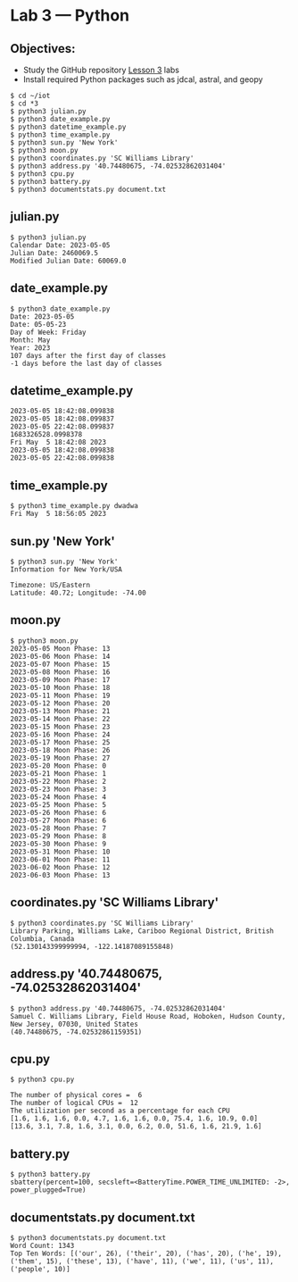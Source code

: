 # Lab 3 — Python
## Objectives:
- Study the GitHub repository [Lesson 3](https://github.com/kevinwlu/iot/tree/master/lesson3) labs
- Install required Python packages such as jdcal, astral, and geopy
```
$ cd ~/iot
$ cd *3
$ python3 julian.py
$ python3 date_example.py
$ python3 datetime_example.py
$ python3 time_example.py
$ python3 sun.py 'New York'
$ python3 moon.py
$ python3 coordinates.py 'SC Williams Library'
$ python3 address.py '40.74480675, -74.02532862031404'
$ python3 cpu.py
$ python3 battery.py
$ python3 documentstats.py document.txt
```

## julian.py
```
$ python3 julian.py
Calendar Date: 2023-05-05
Julian Date: 2460069.5
Modified Julian Date: 60069.0

```

## date_example.py
```
$ python3 date_example.py
Date: 2023-05-05
Date: 05-05-23
Day of Week: Friday
Month: May
Year: 2023
107 days after the first day of classes
-1 days before the last day of classes
```

## datetime_example.py
```
2023-05-05 18:42:08.099838
2023-05-05 18:42:08.099837
2023-05-05 22:42:08.099837
1683326528.0998378
Fri May  5 18:42:08 2023
2023-05-05 18:42:08.099838
2023-05-05 22:42:08.099838
```

## time_example.py
```
$ python3 time_example.py dwadwa
Fri May  5 18:56:05 2023
```

## sun.py 'New York'
```
$ python3 sun.py 'New York'
Information for New York/USA

Timezone: US/Eastern
Latitude: 40.72; Longitude: -74.00
```

## moon.py
```
$ python3 moon.py
2023-05-05 Moon Phase: 13
2023-05-06 Moon Phase: 14
2023-05-07 Moon Phase: 15
2023-05-08 Moon Phase: 16
2023-05-09 Moon Phase: 17
2023-05-10 Moon Phase: 18
2023-05-11 Moon Phase: 19
2023-05-12 Moon Phase: 20
2023-05-13 Moon Phase: 21
2023-05-14 Moon Phase: 22
2023-05-15 Moon Phase: 23
2023-05-16 Moon Phase: 24
2023-05-17 Moon Phase: 25
2023-05-18 Moon Phase: 26
2023-05-19 Moon Phase: 27
2023-05-20 Moon Phase: 0
2023-05-21 Moon Phase: 1
2023-05-22 Moon Phase: 2
2023-05-23 Moon Phase: 3
2023-05-24 Moon Phase: 4
2023-05-25 Moon Phase: 5
2023-05-26 Moon Phase: 6
2023-05-27 Moon Phase: 6
2023-05-28 Moon Phase: 7
2023-05-29 Moon Phase: 8
2023-05-30 Moon Phase: 9
2023-05-31 Moon Phase: 10
2023-06-01 Moon Phase: 11
2023-06-02 Moon Phase: 12
2023-06-03 Moon Phase: 13
```

## coordinates.py 'SC Williams Library'
```
$ python3 coordinates.py 'SC Williams Library'
Library Parking, Williams Lake, Cariboo Regional District, British Columbia, Canada
(52.130143399999994, -122.14187089155848)
```

## address.py '40.74480675, -74.02532862031404'
```
$ python3 address.py '40.74480675, -74.02532862031404'
Samuel C. Williams Library, Field House Road, Hoboken, Hudson County, New Jersey, 07030, United States
(40.74480675, -74.02532861159351)
```

## cpu.py
```
$ python3 cpu.py

The number of physical cores =  6
The number of logical CPUs =  12
The utilization per second as a percentage for each CPU
[1.6, 1.6, 1.6, 0.0, 4.7, 1.6, 1.6, 0.0, 75.4, 1.6, 10.9, 0.0]
[13.6, 3.1, 7.8, 1.6, 3.1, 0.0, 6.2, 0.0, 51.6, 1.6, 21.9, 1.6]
```

## battery.py
```
$ python3 battery.py
sbattery(percent=100, secsleft=<BatteryTime.POWER_TIME_UNLIMITED: -2>, power_plugged=True)
```

## documentstats.py document.txt
```
$ python3 documentstats.py document.txt
Word Count: 1343
Top Ten Words: [('our', 26), ('their', 20), ('has', 20), ('he', 19), ('them', 15), ('these', 13), ('have', 11), ('we', 11), ('us', 11), ('people', 10)]
```
